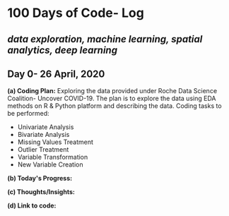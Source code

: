 # 100 Days of Code- Log
## *data exploration, machine learning, spatial analytics, deep learning*

## Day 0- 26 April, 2020
**(a) Coding Plan:** Exploring the data provided under Roche Data Science Coalition- Uncover COVID-19.
The plan is to explore the data using EDA methods on R & Python platform and describing the data. Coding tasks to be performed:
- Univariate Analysis
- Bivariate Analysis
- Missing Values Treatment
- Outlier Treatment
- Variable Transformation
- New Variable Creation

**(b) Today's Progress:**

**(c) Thoughts/Insights:**

**(d) Link to code:**
